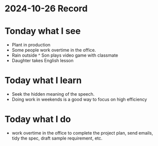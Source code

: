 # 2024-10-26 Record

# Tonday what I see
* Plant in production
* Some people work overtime in the office.
* Rain outside
^ Son plays video game with classmate
* Daughter takes English lesson

# Today what I learn
* Seek the hidden meaning of the speech.
* Doing work in weekends is a good way to focus on high efficiency

# Today what I do
* work overtime in the office to complete the project plan, send emails, tidy the spec, draft sample requirement, etc.
